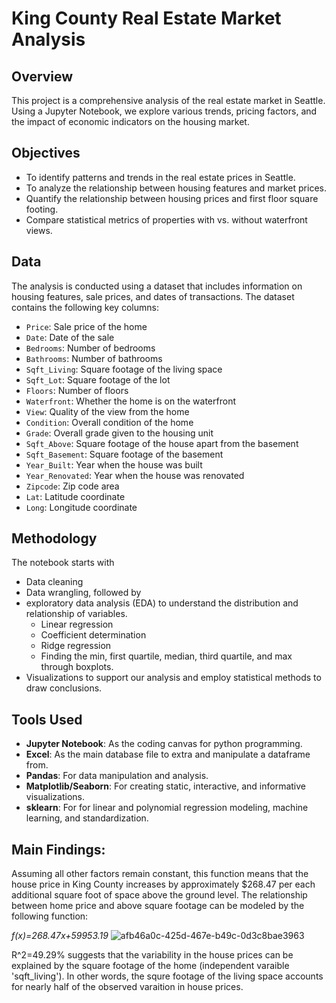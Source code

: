 # King County Real Estate Market Analysis

## Overview
This project is a comprehensive analysis of the real estate market in Seattle. Using a Jupyter Notebook, we explore various trends, pricing factors, and the impact of economic indicators on the housing market.

## Objectives
- To identify patterns and trends in the real estate prices in Seattle.
- To analyze the relationship between housing features and market prices.
- Quantify the relationship between housing prices and first floor square footing.
- Compare statistical metrics of properties with vs. without waterfront views. 

## Data
The analysis is conducted using a dataset that includes information on housing features, sale prices, and dates of transactions. The dataset contains the following key columns:
- `Price`: Sale price of the home
- `Date`: Date of the sale
- `Bedrooms`: Number of bedrooms
- `Bathrooms`: Number of bathrooms
- `Sqft_Living`: Square footage of the living space
- `Sqft_Lot`: Square footage of the lot
- `Floors`: Number of floors
- `Waterfront`: Whether the home is on the waterfront
- `View`: Quality of the view from the home
- `Condition`: Overall condition of the home
- `Grade`: Overall grade given to the housing unit
- `Sqft_Above`: Square footage of the house apart from the basement
- `Sqft_Basement`: Square footage of the basement
- `Year_Built`: Year when the house was built
- `Year_Renovated`: Year when the house was renovated
- `Zipcode`: Zip code area
- `Lat`: Latitude coordinate
- `Long`: Longitude coordinate

## Methodology
The notebook starts with 
* Data cleaning
* Data wrangling, followed by
* exploratory data analysis (EDA) to understand the distribution and relationship of variables.
  * Linear regression
  * Coefficient determination
  * Ridge regression
  * Finding the min, first quartile, median, third quartile, and max through boxplots. 
* Visualizations to support our analysis and employ statistical methods to draw conclusions.

## Tools Used
- **Jupyter Notebook**: As the coding canvas for python programming.
- **Excel**: As the main database file to extra and manipulate a dataframe from. 
- **Pandas**: For data manipulation and analysis.
- **Matplotlib/Seaborn**: For creating static, interactive, and informative visualizations.
- **sklearn**: For for linear and polynomial regression modeling, machine learning, and standardization.



## Main Findings:

Assuming all other factors remain constant, this function means that the house price in King County increases by approximately $268.47 per each additional square foot of space above the ground level. The relationship between home price and above square footage can be modeled by the following function:

_f(x)=268.47x+59953.19_
![afb46a0c-425d-467e-b49c-0d3c8bae3963](https://github.com/juanchok12/Real-State-Market-King-County/assets/116334702/f46e7232-a761-43c8-aaec-ca93fdb02b22)

R^2=49.29% suggests that the variability in the house prices can be explained by the square footage of the home (independent varaible 'sqft_living'). In other words, the squre footage of the living space accounts for nearly half of the observed varaition in house prices. 

